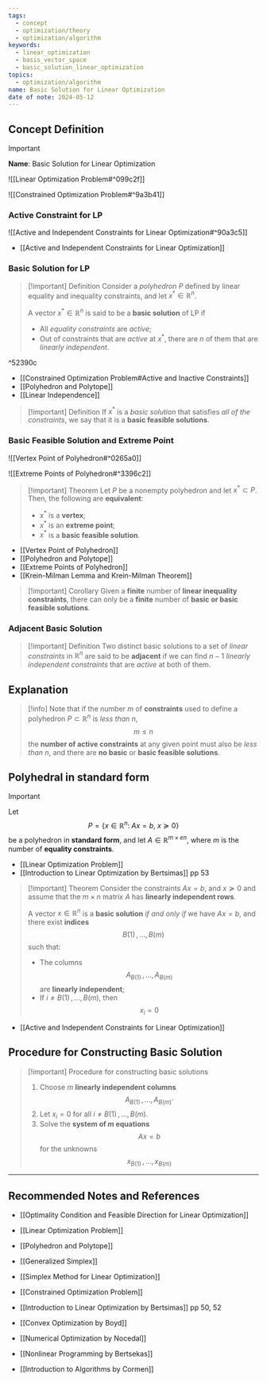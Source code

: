 ```yaml
---
tags:
  - concept
  - optimization/theory
  - optimization/algorithm
keywords:
  - linear_optimization
  - basis_vector_space
  - basic_solution_linear_optimization
topics:
  - optimization/algorithm
name: Basic Solution for Linear Optimization
date of note: 2024-05-12
---
```


## Concept Definition

>[!important]
>**Name**: Basic Solution for Linear Optimization

![[Linear Optimization Problem#^099c2f]]

![[Constrained Optimization Problem#^9a3b41]]

### Active Constraint for LP

![[Active and Independent Constraints for Linear Optimization#^90a3c5]]

- [[Active and Independent Constraints for Linear Optimization]]

### Basic Solution for LP

>[!important] Definition
>Consider a *polyhedron* $P$ defined by linear equality and inequality constraints, and let $x^{*}\in \mathbb{R}^{n}$.
>
>A vector $x^{*}\in \mathbb{R}^{n}$ is said to be a **basic solution** of LP if
>- All *equality constraints* are *active*;
>- Out of  constraints that are *active* at $x^{*}$, there are $n$ of them that are *linearly independent*.

^52390c

- [[Constrained Optimization Problem#Active and Inactive Constraints]]
- [[Polyhedron and Polytope]]
- [[Linear Independence]]

>[!important] Definition
>If $x^{*}$ is a *basic solution* that satisfies *all of the constraints*, we say that it is a **basic feasible solutions**.

### Basic Feasible Solution and Extreme Point

![[Vertex Point of Polyhedron#^0265a0]]

![[Extreme Points of Polyhedron#^3396c2]]


>[!important] Theorem
>Let $P$ be a nonempty polyhedron and let $x^{*} \subset P$. Then, the following are **equivalent**:
>- $x^{*}$ is a **vertex**;
>- $x^{*}$ is an **extreme point**;
>- $x^{*}$ is a **basic feasible solution**.

- [[Vertex Point of Polyhedron]]
- [[Polyhedron and Polytope]]
- [[Extreme Points of Polyhedron]]
- [[Krein-Milman Lemma and Krein-Milman Theorem]]

>[!important] Corollary
>Given a **finite** number of **linear inequality constraints**, there can only be a **finite** number of **basic or basic feasible solutions**.

### Adjacent Basic Solution

>[!important] Definition
>Two distinct basic solutions to a set of *linear constraints* in $\mathbb{R}^{n}$ are said to be **adjacent** if we can find $n - 1$ *linearly independent constraints* that are *active* at both of them.



## Explanation

>[!info]
>Note that if the number $m$ of **constraints** used to define a polyhedron $P \subset \mathbb{R}^{n}$ is *less than* $n$, $$m\le n$$ the **number of active constraints** at any given point must also be *less than* $n$, and there are **no basic** or **basic feasible solutions**.


## Polyhedral in standard form

>[!important]
>Let $$P = \left\{ x\in \mathbb{R}^{n}:\; Ax = b,\; x \succeq 0 \right\} $$ be a polyhedron in **standard form**, and let $A \in \mathbb{R}^{m\times e n}$, where $m$ is the number of **equality constraints**.

- [[Linear Optimization Problem]]
- [[Introduction to Linear Optimization by Bertsimas]] pp 53

>[!important] Theorem
>Consider the constraints $Ax = b$, and $x \succeq 0$ and assume that the $m \times n$ matrix $A$ has **linearly independent rows**. 
>
>A vector $x\in \mathbb{R}^{n}$ is a **basic solution** *if and only if* we have $Ax = b$, and there exist **indices** $$B(1) \,{,}\ldots{,}\, B(m)$$ such that:
>- The columns $$A_{B(1)} \,{,}\ldots{,}\,A_{B(m)}$$ are **linearly independent**;
>- If $i \neq B(1) \,{,}\ldots{,}\, B(m)$, then $$x_{i} = 0$$

- [[Active and Independent Constraints for Linear Optimization]]


## Procedure for Constructing Basic Solution

>[!important] Procedure for constructing basic solutions
>1. Choose $m$ **linearly independent columns** $$A_{B(1)} \,{,}\ldots{,}\,A_{B(m)}·$$ 
>2. Let $x_{i} = 0$ for all $i \neq B(1) \,{,}\ldots{,}\, B(m)$. 
>3. Solve the **system of $m$ equations** $$Ax = b$$ for the unknowns $$x_{B(1)} \,{,}\ldots{,}\,x_{B(m)}$$





-----------
##  Recommended Notes and References


- [[Optimality Condition and Feasible Direction for Linear Optimization]]
- [[Linear Optimization Problem]]
- [[Polyhedron and Polytope]]
- [[Generalized Simplex]]
- [[Simplex Method for Linear Optimization]]
- [[Constrained Optimization Problem]]


- [[Introduction to Linear Optimization by Bertsimas]] pp 50, 52
- [[Convex Optimization by Boyd]]
- [[Numerical Optimization by Nocedal]]
- [[Nonlinear Programming by Bertsekas]]
- [[Introduction to Algorithms by Cormen]]